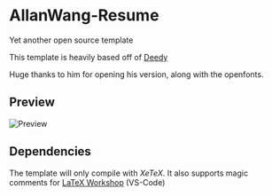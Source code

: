 # AllanWang-Resume

Yet another open source template

This template is heavily based off of [Deedy](https://github.com/deedy/Deedy-Resume)

Huge thanks to him for opening his version, along with the openfonts.

## Preview

![Preview](https://www.allanwang.ca/resume-snapshot.PNG)

## Dependencies

The template will only compile with *XeTeX*.
It also supports magic comments for [LaTeX Workshop](https://github.com/James-Yu/LaTeX-Workshop) (VS-Code)
